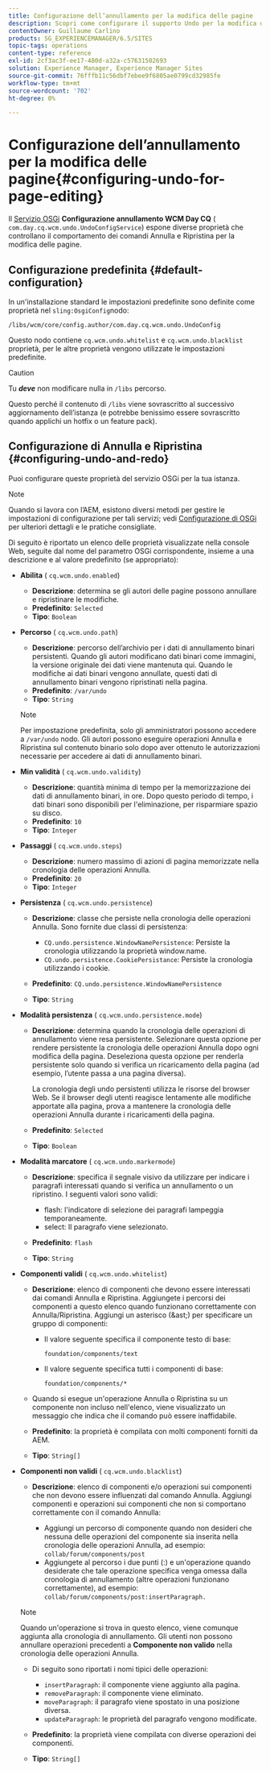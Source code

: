 ```yaml
---
title: Configurazione dell’annullamento per la modifica delle pagine
description: Scopri come configurare il supporto Undo per la modifica delle pagine in AEM.
contentOwner: Guillaume Carlino
products: SG_EXPERIENCEMANAGER/6.5/SITES
topic-tags: operations
content-type: reference
exl-id: 2cf3ac3f-ee17-480d-a32a-c57631502693
solution: Experience Manager, Experience Manager Sites
source-git-commit: 76fffb11c56dbf7ebee9f6805ae0799cd32985fe
workflow-type: tm+mt
source-wordcount: '702'
ht-degree: 0%

---
```


# Configurazione dell’annullamento per la modifica delle pagine{#configuring-undo-for-page-editing}

Il [Servizio OSGi](/help/sites-deploying/configuring-osgi.md)  **Configurazione annullamento WCM Day CQ** ( `com.day.cq.wcm.undo.UndoConfigService`) espone diverse proprietà che controllano il comportamento dei comandi Annulla e Ripristina per la modifica delle pagine.

## Configurazione predefinita {#default-configuration}

In un&#39;installazione standard le impostazioni predefinite sono definite come proprietà nel `sling:OsgiConfig`nodo:

`/libs/wcm/core/config.author/com.day.cq.wcm.undo.UndoConfig`

Questo nodo contiene `cq.wcm.undo.whitelist` e `cq.wcm.undo.blacklist` proprietà, per le altre proprietà vengono utilizzate le impostazioni predefinite.

>[!CAUTION]
>
>Tu ***deve*** non modificare nulla in `/libs` percorso.
>
>Questo perché il contenuto di `/libs` viene sovrascritto al successivo aggiornamento dell’istanza (e potrebbe benissimo essere sovrascritto quando applichi un hotfix o un feature pack).

## Configurazione di Annulla e Ripristina {#configuring-undo-and-redo}

Puoi configurare queste proprietà del servizio OSGi per la tua istanza.

>[!NOTE]
>
>Quando si lavora con l’AEM, esistono diversi metodi per gestire le impostazioni di configurazione per tali servizi; vedi [Configurazione di OSGi](/help/sites-deploying/configuring-osgi.md) per ulteriori dettagli e le pratiche consigliate.

Di seguito è riportato un elenco delle proprietà visualizzate nella console Web, seguite dal nome del parametro OSGi corrispondente, insieme a una descrizione e al valore predefinito (se appropriato):

* **Abilita**
( `cq.wcm.undo.enabled`)

   * **Descrizione**: determina se gli autori delle pagine possono annullare e ripristinare le modifiche.
   * **Predefinito**: `Selected`
   * **Tipo**: `Boolean`

* **Percorso**
( `cq.wcm.undo.path`)

   * **Descrizione**: percorso dell’archivio per i dati di annullamento binari persistenti. Quando gli autori modificano dati binari come immagini, la versione originale dei dati viene mantenuta qui. Quando le modifiche ai dati binari vengono annullate, questi dati di annullamento binari vengono ripristinati nella pagina.
   * **Predefinito**: `/var/undo`
   * **Tipo**: `String`

  >[!NOTE]
  >
  >Per impostazione predefinita, solo gli amministratori possono accedere a `/var/undo` nodo. Gli autori possono eseguire operazioni Annulla e Ripristina sul contenuto binario solo dopo aver ottenuto le autorizzazioni necessarie per accedere ai dati di annullamento binari.

* **Min validità**
( `cq.wcm.undo.validity`)

   * **Descrizione**: quantità minima di tempo per la memorizzazione dei dati di annullamento binari, in ore. Dopo questo periodo di tempo, i dati binari sono disponibili per l&#39;eliminazione, per risparmiare spazio su disco.
   * **Predefinito**: `10`
   * **Tipo**: `Integer`

* **Passaggi**
( `cq.wcm.undo.steps`)

   * **Descrizione**: numero massimo di azioni di pagina memorizzate nella cronologia delle operazioni Annulla.
   * **Predefinito**: `20`
   * **Tipo**: `Integer`

* **Persistenza**
( `cq.wcm.undo.persistence`)

   * **Descrizione**: classe che persiste nella cronologia delle operazioni Annulla. Sono fornite due classi di persistenza:

      * `CQ.undo.persistence.WindowNamePersistence`: Persiste la cronologia utilizzando la proprietà window.name.
      * `CQ.undo.persistence.CookiePersistance`: Persiste la cronologia utilizzando i cookie.

   * **Predefinito**: `CQ.undo.persistence.WindowNamePersistence`
   * **Tipo**: `String`

* **Modalità persistenza**
( `cq.wcm.undo.persistence.mode`)

   * **Descrizione**: determina quando la cronologia delle operazioni di annullamento viene resa persistente. Selezionare questa opzione per rendere persistente la cronologia delle operazioni Annulla dopo ogni modifica della pagina. Deseleziona questa opzione per renderla persistente solo quando si verifica un ricaricamento della pagina (ad esempio, l’utente passa a una pagina diversa).

     La cronologia degli undo persistenti utilizza le risorse del browser Web. Se il browser degli utenti reagisce lentamente alle modifiche apportate alla pagina, prova a mantenere la cronologia delle operazioni Annulla durante i ricaricamenti della pagina.

   * **Predefinito**: `Selected`
   * **Tipo**: `Boolean`

* **Modalità marcatore**
( `cq.wcm.undo.markermode`)

   * **Descrizione**: specifica il segnale visivo da utilizzare per indicare i paragrafi interessati quando si verifica un annullamento o un ripristino. I seguenti valori sono validi:

      * flash: l&#39;indicatore di selezione dei paragrafi lampeggia temporaneamente.
      * select: Il paragrafo viene selezionato.

   * **Predefinito**: `flash`
   * **Tipo**: `String`

* **Componenti validi**
( `cq.wcm.undo.whitelist`)

   * **Descrizione**: elenco di componenti che devono essere interessati dai comandi Annulla e Ripristina. Aggiungete i percorsi dei componenti a questo elenco quando funzionano correttamente con Annulla/Ripristina. Aggiungi un asterisco (&amp;ast;) per specificare un gruppo di componenti:

      * Il valore seguente specifica il componente testo di base:

        `foundation/components/text`

      * Il valore seguente specifica tutti i componenti di base:

        `foundation/components/*`

   * Quando si esegue un&#39;operazione Annulla o Ripristina su un componente non incluso nell&#39;elenco, viene visualizzato un messaggio che indica che il comando può essere inaffidabile.

   * **Predefinito**: la proprietà è compilata con molti componenti forniti da AEM.
   * **Tipo**: `String[]`

* **Componenti non validi**
( `cq.wcm.undo.blacklist`)

   * **Descrizione**: elenco di componenti e/o operazioni sui componenti che non devono essere influenzati dal comando Annulla. Aggiungi componenti e operazioni sui componenti che non si comportano correttamente con il comando Annulla:

      * Aggiungi un percorso di componente quando non desideri che nessuna delle operazioni del componente sia inserita nella cronologia delle operazioni Annulla, ad esempio: `collab/forum/components/post`
      * Aggiungete al percorso i due punti (:) e un&#39;operazione quando desiderate che tale operazione specifica venga omessa dalla cronologia di annullamento (altre operazioni funzionano correttamente), ad esempio: `collab/forum/components/post:insertParagraph.`

  >[!NOTE]
  >
  >Quando un&#39;operazione si trova in questo elenco, viene comunque aggiunta alla cronologia di annullamento. Gli utenti non possono annullare operazioni precedenti a **Componente non valido** nella cronologia delle operazioni Annulla.

   * Di seguito sono riportati i nomi tipici delle operazioni:

      * `insertParagraph`: il componente viene aggiunto alla pagina.
      * `removeParagraph`: il componente viene eliminato.
      * `moveParagraph`: il paragrafo viene spostato in una posizione diversa.
      * `updateParagraph`: le proprietà del paragrafo vengono modificate.

   * **Predefinito**: la proprietà viene compilata con diverse operazioni dei componenti.
   * **Tipo**: `String[]`
